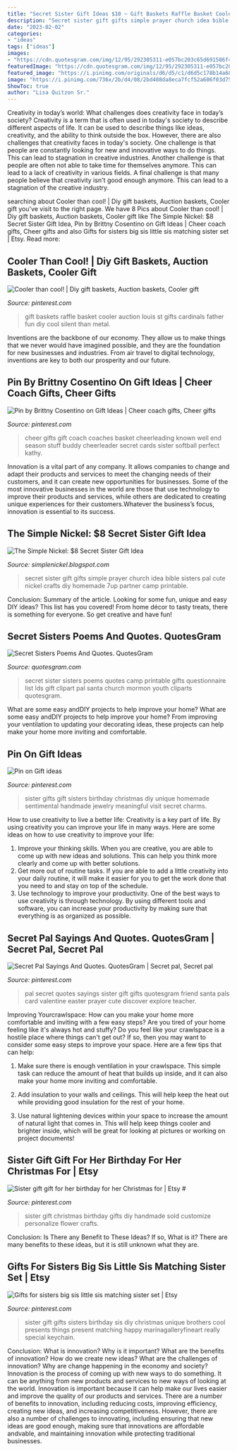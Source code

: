```yaml
---
title: "Secret Sister Gift Ideas $10 ~ Gift Baskets Raffle Basket Cooler Auction Louis St Gifts Cardinals Father Fun Diy Cool Silent Than Metal"
description: "Secret sister gift gifts simple prayer church idea bible sisters pal cute nickel crafts diy homemade 7up partner camp printable"
date: "2023-02-02"
categories:
- "ideas"
tags: ["ideas"]
images:
- "https://cdn.quotesgram.com/img/12/95/292305311-e057bc203c65d691586f4c78140df4be.jpg"
featuredImage: "https://cdn.quotesgram.com/img/12/95/292305311-e057bc203c65d691586f4c78140df4be.jpg"
featured_image: "https://i.pinimg.com/originals/d6/d5/c1/d6d5c178b14a68d94e0e1d65972b8aec.jpg"
image: "https://i.pinimg.com/736x/2b/d4/08/2bd408da8eca7fcf52a606f03d757164--big-sister-little-sister-gifts-birthday-present-ideas-for-sister.jpg"
ShowToc: true
author: "Lisa Quitzon Sr."
---
```



Creativity in today’s world: What challenges does creativity face in today’s society?
Creativity is a term that is often used in today's society to describe different aspects of life. It can be used to describe things like ideas, creativity, and the ability to think outside the box. However, there are also challenges that creativity faces in today's society. One challenge is that people are constantly looking for new and innovative ways to do things. This can lead to stagnation in creative industries. Another challenge is that people are often not able to take time for themselves anymore. This can lead to a lack of creativity in various fields. A final challenge is that many people believe that creativity isn't good enough anymore. This can lead to a stagnation of the creative industry.

	

		
searching about Cooler than cool! | Diy gift baskets, Auction baskets, Cooler gift you've visit to the right page. We have 8 Pics about Cooler than cool! | Diy gift baskets, Auction baskets, Cooler gift like The Simple Nickel: $8 Secret Sister Gift Idea, Pin by Brittny Cosentino on Gift Ideas | Cheer coach gifts, Cheer gifts and also Gifts for sisters big sis little sis matching sister set | Etsy. Read more:
		
    
## Cooler Than Cool! | Diy Gift Baskets, Auction Baskets, Cooler Gift

<img loading=lazy src="https://i.pinimg.com/originals/d6/d5/c1/d6d5c178b14a68d94e0e1d65972b8aec.jpg" onerror="this.onerror=null;this.src='https://tse3.mm.bing.net/th?id=OIP.roJz062fHQ05pyBWdxmrMgAAAA&amp;pid=15.1';" alt="Cooler than cool! | Diy gift baskets, Auction baskets, Cooler gift">

_Source: pinterest.com_

>gift baskets raffle basket cooler auction louis st gifts cardinals father fun diy cool silent than metal. 

	

Inventions are the backbone of our economy. They allow us to make things that we never would have imagined possible, and they are the foundation for new businesses and industries. From air travel to digital technology, inventions are key to both our prosperity and our future.

    
## Pin By Brittny Cosentino On Gift Ideas | Cheer Coach Gifts, Cheer Gifts

<img loading=lazy src="https://i.pinimg.com/originals/da/7b/8f/da7b8f7c4361616acafbc118262fe236.jpg" onerror="this.onerror=null;this.src='https://tse1.mm.bing.net/th?id=OIP.FdQGlXT85ph6dUK3CxArKAHaJ6&amp;pid=15.1';" alt="Pin by Brittny Cosentino on Gift Ideas | Cheer coach gifts, Cheer gifts">

_Source: pinterest.com_

>cheer gifts gift coach coaches basket cheerleading known well end season stuff buddy cheerleader secret cards sister softball perfect kathy. 

	

Innovation is a vital part of any company. It allows companies to change and adapt their products and services to meet the changing needs of their customers, and it can create new opportunities for businesses. Some of the most innovative businesses in the world are those that use technology to improve their products and services, while others are dedicated to creating unique experiences for their customers.Whatever the business’s focus, innovation is essential to its success.

    
## The Simple Nickel: $8 Secret Sister Gift Idea

<img loading=lazy src="https://2.bp.blogspot.com/-JVHdGkW0lnQ/UbveI5xvX7I/AAAAAAAAADM/0m6TcZFv0DI/s1600/2013-3+899.JPG" onerror="this.onerror=null;this.src='https://tse3.mm.bing.net/th?id=OIP.YbLsoIgeNuESoOEYNPyjcQHaJ4&amp;pid=15.1';" alt="The Simple Nickel: $8 Secret Sister Gift Idea">

_Source: simplenickel.blogspot.com_

>secret sister gift gifts simple prayer church idea bible sisters pal cute nickel crafts diy homemade 7up partner camp printable. 

	

Conclusion: Summary of the article.
Looking for some fun, unique and easy DIY ideas? This list has you covered! From home décor to tasty treats, there is something for everyone. So get creative and have fun!

    
## Secret Sisters Poems And Quotes. QuotesGram

<img loading=lazy src="https://cdn.quotesgram.com/img/12/95/292305311-e057bc203c65d691586f4c78140df4be.jpg" onerror="this.onerror=null;this.src='https://tse4.mm.bing.net/th?id=OIP.PK1OBugJyXxEOfitRoTewwAAAA&amp;pid=15.1';" alt="Secret Sisters Poems And Quotes. QuotesGram">

_Source: quotesgram.com_

>secret sister sisters poems quotes camp printable gifts questionnaire list lds gift clipart pal santa church mormon youth cliparts quotesgram. 

	

What are some easy andDIY projects to help improve your home?
What are some easy andDIY projects to help improve your home? From improving your ventilation to updating your decorating ideas, these projects can help make your home more inviting and comfortable.

    
## Pin On Gift Ideas

<img loading=lazy src="https://i.pinimg.com/736x/02/87/86/0287866af569514bbc81c6cccbc0fa2b--sentimental-gifts-for-sister-gifts-for-your-sister.jpg" onerror="this.onerror=null;this.src='https://tse3.mm.bing.net/th?id=OIP.SQqUrKcz0JVl7qInrs_6twHaLG&amp;pid=15.1';" alt="Pin on Gift ideas">

_Source: pinterest.com_

>sister gifts gift sisters birthday christmas diy unique homemade sentimental handmade jewelry meaningful visit secret charms. 

	

How to use creativity to live a better life:
Creativity is a key part of life. By using creativity you can improve your life in many ways. Here are some ideas on how to use creativity to improve your life: 
1. Improve your thinking skills. When you are creative, you are able to come up with new ideas and solutions. This can help you think more clearly and come up with better solutions. 
2. Get more out of routine tasks. If you are able to add a little creativity into your daily routine, it will make it easier for you to get the work done that you need to and stay on top of the schedule. 
3. Use technology to improve your productivity. One of the best ways to use creativity is through technology. By using different tools and software, you can increase your productivity by making sure that everything is as organized as possible. 

    
## Secret Pal Sayings And Quotes. QuotesGram | Secret Pal, Secret Pal

<img loading=lazy src="https://i.pinimg.com/736x/1c/47/0a/1c470aef82c99bd31aab273b8640875b--secret-pal-gifts-secret-pal-gift-ideas.jpg" onerror="this.onerror=null;this.src='https://tse4.mm.bing.net/th?id=OIP.s8z4vmOOqKYCkW-aiP5aCwAAAA&amp;pid=15.1';" alt="Secret Pal Sayings And Quotes. QuotesGram | Secret pal, Secret pal">

_Source: pinterest.com_

>pal secret quotes sayings sister gift gifts quotesgram friend santa pals card valentine easter prayer cute discover explore teacher. 

	

Improving Yourcrawlspace: How can you make your home more comfortable and inviting with a few easy steps?
Are you tired of your home feeling like it's always hot and stuffy? Do you feel like your crawlspace is a hostile place where things can't get out? If so, then you may want to consider some easy steps to improve your space. Here are a few tips that can help:
1. Make sure there is enough ventilation in your crawlspace. This simple task can reduce the amount of heat that builds up inside, and it can also make your home more inviting and comfortable.

2. Add insulation to your walls and ceilings. This will help keep the heat out while providing good insulation for the rest of your home.

3. Use natural lightening devices within your space to increase the amount of natural light that comes in. This will help keep things cooler and brighter inside, which will be great for looking at pictures or working on project documents!

    
## Sister Gift Gift For Her Birthday For Her Christmas For | Etsy #

<img loading=lazy src="https://i.pinimg.com/originals/06/a7/4f/06a74f805a6203d1476ce6d69774be5a.jpg" onerror="this.onerror=null;this.src='https://tse3.mm.bing.net/th?id=OIP.xVyn8UsaTOuQiaodRtsMAQHaNK&amp;pid=15.1';" alt="Sister gift gift for her birthday for her Christmas for | Etsy #">

_Source: pinterest.com_

>sister gift christmas birthday gifts diy handmade sold customize personalize flower crafts. 

	

Conclusion: Is There any Benefit to These Ideas? If so, What is it?
There are many benefits to these ideas, but it is still unknown what they are.

    
## Gifts For Sisters Big Sis Little Sis Matching Sister Set | Etsy

<img loading=lazy src="https://i.pinimg.com/736x/2b/d4/08/2bd408da8eca7fcf52a606f03d757164--big-sister-little-sister-gifts-birthday-present-ideas-for-sister.jpg" onerror="this.onerror=null;this.src='https://tse3.mm.bing.net/th?id=OIP.x3NYbamGw4-kxNocPvGETQHaJ4&amp;pid=15.1';" alt="Gifts for sisters big sis little sis matching sister set | Etsy">

_Source: pinterest.com_

>sister gift gifts sisters birthday sis diy christmas unique brothers cool presents things present matching happy marinagalleryfineart really special keychain. 

	

Conclusion: What is innovation? Why is it important? What are the benefits of innovation? How do we create new ideas? What are the challenges of innovation? Why are change happening in the economy and society?
Innovation is the process of coming up with new ways to do something. It can be anything from new products and services to new ways of looking at the world. Innovation is important because it can help make our lives easier and improve the quality of our products and services. There are a number of benefits to innovation, including reducing costs, improving efficiency, creating new ideas, and increasing competitiveness. However, there are also a number of challenges to innovating, including ensuring that new ideas are good enough, making sure that innovations are affordable andvable, and maintaining innovation while protecting traditional businesses.

